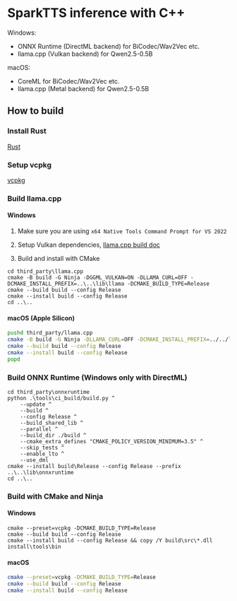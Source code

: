 # SparkTTS inference with C++
Windows:
 - ONNX Runtime (DirectML backend) for BiCodec/Wav2Vec etc.
 - llama.cpp (Vulkan backend) for Qwen2.5-0.5B

macOS:
 - CoreML for BiCodec/Wav2Vec etc.
 - llama.cpp (Metal backend) for Qwen2.5-0.5B

## How to build

### Install Rust

[Rust](https://www.rust-lang.org/tools/install)

### Setup vcpkg

[vcpkg](https://github.com/microsoft/vcpkg)

### Build llama.cpp

#### Windows

1. Make sure you are using `x64 Native Tools Command Prompt for VS 2022`

2. Setup Vulkan dependencies, [llama.cpp build doc](https://github.com/ggml-org/llama.cpp/blob/master/docs/build.md#vulkan)

3. Build and install with CMake

```batch
cd third_party\llama.cpp
cmake -B build -G Ninja -DGGML_VULKAN=ON -DLLAMA_CURL=OFF -DCMAKE_INSTALL_PREFIX=..\..\lib\llama -DCMAKE_BUILD_TYPE=Release
cmake --build build --config Release
cmake --install build --config Release
cd ..\..
```

#### macOS (Apple Silicon)

```bash
pushd third_party/llama.cpp
cmake -B build -G Ninja -DLLAMA_CURL=OFF -DCMAKE_INSTALL_PREFIX=../../lib/llama -DCMAKE_BUILD_TYPE=Release
cmake --build build --config Release
cmake --install build --config Release
popd
```

### Build ONNX Runtime (Windows only with DirectML)

```batch
cd third_party\onnxruntime
python .\tools\ci_build/build.py ^
    --update ^
    --build ^
    --config Release ^
    --build_shared_lib ^
    --parallel ^
    --build_dir ./build ^
    --cmake_extra_defines "CMAKE_POLICY_VERSION_MINIMUM=3.5" ^
    --skip_tests ^
    --enable_lto ^
    --use_dml
cmake --install build\Release --config Release --prefix ..\..\lib\onnxruntime
cd ..\..
```

### Build with CMake and Ninja

#### Windows

```batch
cmake --preset=vcpkg -DCMAKE_BUILD_TYPE=Release
cmake --build build --config Release
cmake --install build --config Release && copy /Y build\src\*.dll install\tools\bin
```

#### macOS

```bash
cmake --preset=vcpkg -DCMAKE_BUILD_TYPE=Release
cmake --build build --config Release
cmake --install build --config Release
```
